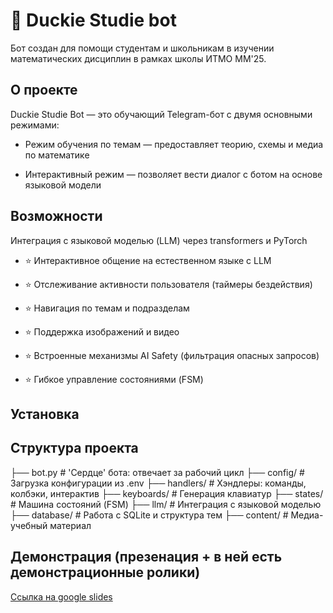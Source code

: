 # 🦆 Duckie Studie bot

Бот создан для помощи студентам и школьникам в изучении математических дисциплин в рамках школы ИТМО ММ'25.
## О проекте
Duckie Studie Bot — это обучающий Telegram-бот с двумя основными режимами:

- Режим обучения по темам — предоставляет теорию, схемы и медиа по математике

- Интерактивный режим — позволяет вести диалог с ботом на основе языковой модели



## Возможности
Интеграция с языковой моделью (LLM) через transformers и PyTorch

- ⭐ Интерактивное общение на естественном языке с LLM 

- ⭐ Отслеживание активности пользователя (таймеры бездействия)

- ⭐  Навигация по темам и подразделам

- ⭐  Поддержка изображений и видео

- ⭐  Встроенные механизмы AI Safety (фильтрация опасных запросов)

- ⭐  Гибкое управление состояниями (FSM)


##  Установка

## Структура проекта

├── bot.py                   # 'Сердце' бота: отвечает за рабочий цикл
├── config/                  # Загрузка конфигурации из .env
├── handlers/                # Хэндлеры: команды, колбэки, интерактив
├── keyboards/               # Генерация клавиатур
├── states/                  # Машина состояний (FSM)
├── llm/                     # Интеграция с языковой моделью
├── database/                # Работа с SQLite и структура тем
├── content/                 # Медиа-учебный материал

## Демонстрация (презенация + в ней есть демонстрационные ролики)

[Ссылка на google slides](https://docs.google.com/presentation/d/1Oo8gN-56uw-TlCNnI9r-S6np_SR63qfGM_8ttNff4WE/edit?usp=sharing)



